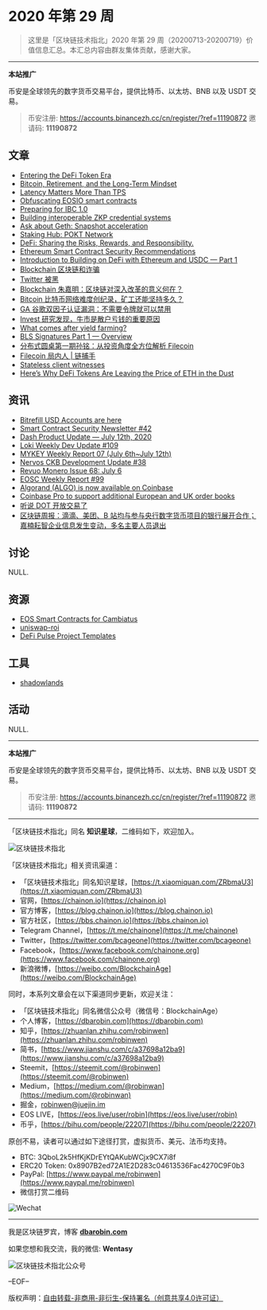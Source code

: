 # 2020 年第 29 周

> 这里是「区块链技术指北」2020 年第 29 周（20200713-20200719）价值信息汇总。本汇总内容由群友集体贡献，感谢大家。

***

**本站推广**

币安是全球领先的数字货币交易平台，提供比特币、以太坊、BNB 以及 USDT 交易。

> 币安注册: https://accounts.binancezh.cc/cn/register/?ref=11190872
> 邀请码: **11190872**

## 文章

* [Entering the DeFi Token Era](https://bbs.chainon.io/d/5997)
* [Bitcoin, Retirement, and the Long-Term Mindset](https://bbs.chainon.io/d/5998)
* [Latency Matters More Than TPS](https://bbs.chainon.io/d/5999)
* [Obfuscating EOSIO smart contracts](https://bbs.chainon.io/d/6000)
* [Preparing for IBC 1.0](https://bbs.chainon.io/d/6002)
* [Building interoperable ZKP credential systems](https://bbs.chainon.io/d/6004)
* [Ask about Geth: Snapshot acceleration](https://bbs.chainon.io/d/6005)
* [Staking Hub: POKT Network](https://bbs.chainon.io/d/6006)
* [DeFi: Sharing the Risks, Rewards, and Responsibility.](https://bbs.chainon.io/d/6008)
* [Ethereum Smart Contract Security Recommendations](https://bbs.chainon.io/d/6012)
* [Introduction to Building on DeFi with Ethereum and USDC — Part 1](https://bbs.chainon.io/d/6014)
* [Blockchain 区块链和诈骗](https://bbs.chainon.io/d/6017)
* [Twitter 被黑](https://bbs.chainon.io/d/6019)
* [Blockchain 朱嘉明：区块链对深入改革的意义何在？](https://bbs.chainon.io/d/6020)
* [Bitcoin 比特币网络难度创纪录，矿工还能坚持多久？](https://bbs.chainon.io/d/6021)
* [GA 谷歌双因子认证漏洞：不需要令牌就可以禁用](https://bbs.chainon.io/d/6022)
* [Invest 研究发现，牛市是散户亏钱的重要原因](https://bbs.chainon.io/d/6028)
* [What comes after yield farming?](https://bbs.chainon.io/d/6029)
* [BLS Signatures Part 1 — Overview](https://bbs.chainon.io/d/6030)
* [分布式圆桌第一期孙铭：从投资角度全方位解析 Filecoin](https://bbs.chainon.io/d/6031)
* [Filecoin 局内人 | 链捕手](https://bbs.chainon.io/d/6032)
* [Stateless client witnesses](https://bbs.chainon.io/d/6033)
* [Here’s Why DeFi Tokens Are Leaving the Price of ETH in the Dust](https://bbs.chainon.io/d/6034)

## 资讯

* [Bitrefill USD Accounts are here](https://bbs.chainon.io/d/5996)
* [Smart Contract Security Newsletter #42](https://bbs.chainon.io/d/6001)
* [Dash Product Update — July 12th, 2020](https://bbs.chainon.io/d/6003)
* [Loki Weekly Dev Update #109](https://bbs.chainon.io/d/6007)
* [MYKEY Weekly Report 07 (July 6th~July 12th)](https://bbs.chainon.io/d/6009)
* [Nervos CKB Development Update #38](https://bbs.chainon.io/d/6010)
* [Revuo Monero Issue 68: July 6](https://bbs.chainon.io/d/6011)
* [EOSC Weekly Report #99](https://bbs.chainon.io/d/6013)
* [Algorand (ALGO) is now available on Coinbase](https://bbs.chainon.io/d/6015)
* [Coinbase Pro to support additional European and UK order books](https://bbs.chainon.io/d/6016)
* [听说 DOT 开放交易了](https://bbs.chainon.io/d/6018)
* [区块链周报：滴滴、美团、B 站均与参与央行数字货币项目的银行展开合作；嘉楠耘智企业信息发生变动，多名主要人员退出](https://bbs.chainon.io/d/6023)

## 讨论

NULL.

## 资源

* [EOS Smart Contracts for Cambiatus](https://bbs.chainon.io/d/6024)
* [uniswap-roi](https://bbs.chainon.io/d/6025)
* [DeFi Pulse Project Templates](https://bbs.chainon.io/d/6026)

## 工具

* [shadowlands](https://bbs.chainon.io/d/6027)

## 活动

NULL.

***

**本站推广**

币安是全球领先的数字货币交易平台，提供比特币、以太坊、BNB 以及 USDT 交易。

> 币安注册: https://accounts.binancezh.cc/cn/register/?ref=11190872
> 邀请码: **11190872**

***

「区块链技术指北」同名 **知识星球**，二维码如下，欢迎加入。

![区块链技术指北](https://cdn.dbarobin.com/3YzonTR.png)

「区块链技术指北」相关资讯渠道：

* 「区块链技术指北」同名知识星球，[https://t.xiaomiquan.com/ZRbmaU3](https://t.xiaomiquan.com/ZRbmaU3)
* 官网，[https://chainon.io](https://chainon.io)
* 官方博客，[https://blog.chainon.io](https://blog.chainon.io)
* 官方社区，[https://bbs.chainon.io](https://bbs.chainon.io)
* Telegram Channel，[https://t.me/chainone](https://t.me/chainone)
* Twitter，[https://twitter.com/bcageone](https://twitter.com/bcageone)
* Facebook，[https://www.facebook.com/chainone.org](https://www.facebook.com/chainone.org)
* 新浪微博，[https://weibo.com/BlockchainAge](https://weibo.com/BlockchainAge)

同时，本系列文章会在以下渠道同步更新，欢迎关注：

* 「区块链技术指北」同名微信公众号（微信号：BlockchainAge）
* 个人博客，[https://dbarobin.com](https://dbarobin.com)
* 知乎，[https://zhuanlan.zhihu.com/robinwen](https://zhuanlan.zhihu.com/robinwen)
* 简书，[https://www.jianshu.com/c/a37698a12ba9](https://www.jianshu.com/c/a37698a12ba9)
* Steemit，[https://steemit.com/@robinwen](https://steemit.com/@robinwen)
* Medium，[https://medium.com/@robinwan](https://medium.com/@robinwan)
* 掘金，[robinwen@juejin.im](https://juejin.im/user/5673ccae60b2260ee435f89a/posts)
* EOS LIVE，[https://eos.live/user/robin](https://eos.live/user/robin)
* 币乎，[https://bihu.com/people/22207](https://bihu.com/people/22207)

原创不易，读者可以通过如下途径打赏，虚拟货币、美元、法币均支持。

* BTC: 3QboL2k5HfKjKDrEYtQAKubWCjx9CX7i8f
* ERC20 Token: 0x8907B2ed72A1E2D283c04613536Fac4270C9F0b3
* PayPal: [https://www.paypal.me/robinwen](https://www.paypal.me/robinwen)
* 微信打赏二维码

![Wechat](https://cdn.dbarobin.com/SzoNl5b.jpg)

***

我是区块链罗宾，博客 **[dbarobin.com](https://dbarobin.com/)**

如果您想和我交流，我的微信: **Wentasy**

![区块链技术指北公众号](https://cdn.dbarobin.com/w0wignb.png)

–EOF–

版权声明：[自由转载-非商用-非衍生-保持署名（创意共享4.0许可证）](http://creativecommons.org/licenses/by-nc-nd/4.0/deed.zh)